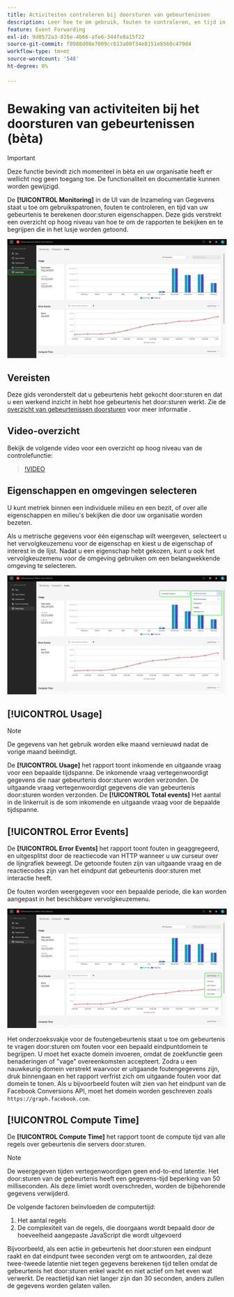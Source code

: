 ```yaml
---
title: Activiteiten controleren bij doorsturen van gebeurtenissen
description: Leer hoe te om gebruik, fouten te controleren, en tijd in uw gebeurtenis gegevens te verwerken door:sturen eigenschappen.
feature: Event Forwarding
exl-id: 9d8572a3-816e-4b66-afe6-344fe8a15f22
source-git-commit: f8988d08e7009cc613a00f34e8151e8560c479d4
workflow-type: tm+mt
source-wordcount: '548'
ht-degree: 0%

---
```


# Bewaking van activiteiten bij het doorsturen van gebeurtenissen (bèta)

>[!IMPORTANT]
>
>Deze functie bevindt zich momenteel in bèta en uw organisatie heeft er wellicht nog geen toegang toe. De functionaliteit en documentatie kunnen worden gewijzigd.

De **[!UICONTROL Monitoring]** in de UI van de Inzameling van Gegevens staat u toe om gebruikspatronen, fouten te controleren, en tijd van uw gebeurtenis te berekenen door:sturen eigenschappen. Deze gids verstrekt een overzicht op hoog niveau van hoe te om de rapporten te bekijken en te begrijpen die in het lusje worden getoond.

![Afbeelding met het tabblad Controle in de gebruikersinterface voor gegevensverzameling](../../images/ui/event-forwarding/monitoring/monitoring-tab.png)

## Vereisten

Deze gids veronderstelt dat u gebeurtenis hebt gekocht door:sturen en dat u een werkend inzicht in hebt hoe gebeurtenis het door:sturen werkt. Zie de [overzicht van gebeurtenissen doorsturen](./overview.md) voor meer informatie .

## Video-overzicht

Bekijk de volgende video voor een overzicht op hoog niveau van de controlefunctie:

>[!VIDEO](https://video.tv.adobe.com/v/343999?quality=12&learn=on)

## Eigenschappen en omgevingen selecteren

U kunt metriek binnen een individuele milieu en een bezit, of over alle eigenschappen en milieu&#39;s bekijken die door uw organisatie worden bezeten.

Als u metrische gegevens voor één eigenschap wilt weergeven, selecteert u het vervolgkeuzemenu voor de eigenschap en kiest u de eigenschap of interest in de lijst. Nadat u een eigenschap hebt gekozen, kunt u ook het vervolgkeuzemenu voor de omgeving gebruiken om een belangwekkende omgeving te selecteren.

![Afbeelding met de dropdown-menu&#39;s van de eigenschapomgeving in de gebruikersinterface](../../images/ui/event-forwarding/monitoring/property-environment.png)

## [!UICONTROL Usage]

>[!NOTE]
>
>De gegevens van het gebruik worden elke maand vernieuwd nadat de vorige maand beëindigt.

De **[!UICONTROL Usage]** het rapport toont inkomende en uitgaande vraag voor een bepaalde tijdspanne. De inkomende vraag vertegenwoordigt gegevens die naar gebeurtenis door:sturen worden verzonden. De uitgaande vraag vertegenwoordigt gegevens die van gebeurtenis door:sturen worden verzonden. De **[!UICONTROL Total events]** Het aantal in de linkerruit is de som inkomende en uitgaande vraag voor de bepaalde tijdspanne.

## [!UICONTROL Error Events]

De **[!UICONTROL Error Events]** het rapport toont fouten in geaggregeerd, en uitgesplitst door de reactiecode van HTTP wanneer u uw curseur over de lijngrafiek beweegt. De getoonde fouten zijn van uitgaande vraag en de reactiecodes zijn van het eindpunt dat gebeurtenis door:sturen met interactie heeft.

De fouten worden weergegeven voor een bepaalde periode, die kan worden aangepast in het beschikbare vervolgkeuzemenu.

![Afbeelding die het vervolgkeuzemenu van de tijdsperiode voor het rapport Foutgebeurtenissen weergeeft](../../images/ui/event-forwarding/monitoring/error-time.png)

Het onderzoeksvakje voor de foutengebeurtenis staat u toe om gebeurtenis te vragen door:sturen om fouten voor een bepaald eindpuntdomein te begrijpen. U moet het exacte domein invoeren, omdat de zoekfunctie geen benaderingen of &quot;vage&quot; overeenkomsten accepteert. Zodra u een nauwkeurig domein verstrekt waarvoor er uitgaande foutengegevens zijn, druk binnengaan en het rapport verfrist zich om uitgaande fouten voor dat domein te tonen. Als u bijvoorbeeld fouten wilt zien van het eindpunt van de Facebook Conversions API, moet het domein worden geschreven zoals `https://graph.facebook.com`.

## [!UICONTROL Compute Time]

De **[!UICONTROL Compute Time]** het rapport toont de compute tijd van alle regels over gebeurtenis die servers door:sturen.

>[!NOTE]
>
>De weergegeven tijden vertegenwoordigen geen end-to-end latentie. Het door:sturen van de gebeurtenis heeft een gegevens-tijd beperking van 50 milliseconden. Als deze limiet wordt overschreden, worden de bijbehorende gegevens verwijderd.

De volgende factoren beïnvloeden de computertijd:

1. Het aantal regels
2. De complexiteit van de regels, die doorgaans wordt bepaald door de hoeveelheid aangepaste JavaScript die wordt uitgevoerd

Bijvoorbeeld, als een actie in gebeurtenis het door:sturen een eindpunt raakt en dat eindpunt twee seconden vergt om te antwoorden, zal deze twee-tweede latentie niet tegen gegevens berekenen tijd tellen omdat de gebeurtenis het door:sturen enkel wacht en niet actief om het even wat verwerkt. De reactietijd kan niet langer zijn dan 30 seconden, anders zullen de gegevens worden gelaten vallen.
